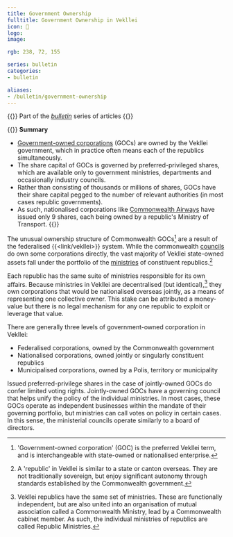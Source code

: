 ```yaml
---
title: Government Ownership
fulltitle: Government Ownership in Vekllei
icon: 🌺
logo:
image:

rgb: 238, 72, 155

series: bulletin
categories:
- bulletin

aliases:
- /bulletin/government-ownership
---
```

{{<note series>}}
 Part of the *[bulletin](/bulletin/)* series of articles
{{</note>}}

{{<note panel>}}
**Summary**

* [Government-owned corporations](/state-industry/) (GOCs) are owned by the Vekllei government, which in practice often means each of the republics simultaneously.
* The share capital of GOCs is governed by preferred-privileged shares, which are available only to government ministries, departments and occasionally industry councils.
* Rather than consisting of thousands or millions of shares, GOCs have their share capital pegged to the number of relevant authorities (in most cases republic governments).
* As such, nationalised corporations like [Commonwealth Airways](/air/) have issued only 9 shares, each being owned by a republic's Ministry of Transport.
{{</note>}}

The unusual ownership structure of Commonwealth GOCs[^GOC] are a result of the federalised {{<link/vekllei>}} system. While the commonwealth [councils](/councils/) do own some corporations directly, the vast majority of Vekllei state-owned assets fall under the portfolio of the [ministries](/ministries/) of constituent republics.[^republics]

Each republic has the same suite of ministries responsible for its own affairs. Because ministries in Vekllei are decentralised (but identical),[^ministry] they own corporations that would be nationalised overseas jointly, as a means of representing one collective owner. This stake can be attributed a money-value but there is no legal mechanism for any one republic to exploit or leverage that value.

There are generally three levels of government-owned corporation in Vekllei:

* Federalised corporations, owned by the Commonwealth government
* Nationalised corporations, owned jointly or singularly constituent republics
* Municipalised corporations, owned by a Polis, territory or municipality

Issued preferred-privilege shares in the case of jointly-owned GOCs do confer limited voting rights. Jointly-owned GOCs have a governing council that helps unify the policy of the individual ministries. In most cases, these GOCs operate as independent businesses within the mandate of their governing portfolio, but ministries can call votes on policy in certain cases. In this sense, the ministerial councils operate similarly to a board of directors.

[^GOC]: 'Government-owned corporation' (GOC) is the preferred Vekllei term, and is interchangeable with state-owned or nationalised enterprise.

[^republics]: A 'republic' in Vekllei is similar to a state or canton overseas. They are not traditionally sovereign, but enjoy significant autonomy through standards established by the Commonwealth government.

[^ministry]: Vekllei republics have the same set of ministries. These are functionally independent, but are also united into an organisation of mutual association called a Commonwealth Ministry, lead by a Commonwealth cabinet member. As such, the individual ministries of republics are called Republic Ministries.

